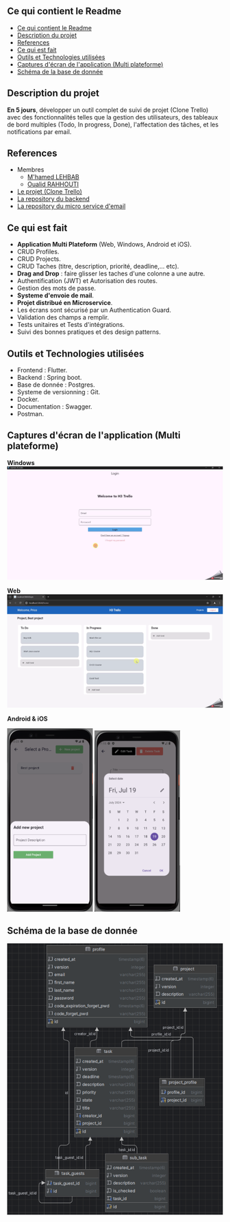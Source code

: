 ## Ce qui contient le Readme
- [Ce qui contient le Readme](#ce-qui-contient-le-readme)
- [Description du projet](#description-du-projet)
- [References](#references)
- [Ce qui est fait](#ce-qui-est-fait)
- [Outils et Technologies utilisées](#outils-et-technologies-utilisées)
- [Captures d'écran de l'application (Multi plateforme)](#captures-décran-de-lapplication-multi-plateforme)
- [Schéma de la base de donnée](#schéma-de-la-base-de-donnée)

## Description du projet
**En 5 jours**, développer un outil complet de suivi de projet (Clone Trello) avec des fonctionnalités telles que la gestion des utilisateurs, des tableaux de bord multiples (Todo, In progress, Done), l'affectation des tâches, et les notifications par email.

## References 
* Membres 
  * [M'hamed LEHBAB](https://github.com/GitGud31)
  * [Oualid RAHHOUTI](https://github.com/Oualidrahhouti)
* [Le projet (Clone Trello)](https://nowledgeable.com/student/sequence/9091/do)
* [La repository du backend](https://github.com/GitGud31/exam-h3)
* [La repository du micro service d'email](https://github.com/GitGud31/h3-exam-email-sender)

## Ce qui est fait
* **Application Multi Plateform** (Web, Windows, Android et iOS).
* CRUD Profiles.
* CRUD Projects.
* CRUD Taches (titre, description, priorité, deadline,... etc).
* **Drag and Drop** : faire glisser les taches d'une colonne a une autre.
* Authentification (JWT) et Autorisation des routes.
* Gestion des mots de passe.
* **Systeme d'envoie de mail**.
* **Projet distribué en Microservice**.
* Les écrans sont sécurisé par un Authentication Guard.
* Validation des champs a remplir.
* Tests unitaires et Tests d'intégrations.
* Suivi des bonnes pratiques et des design patterns.

## Outils et Technologies utilisées
* Frontend : Flutter.
* Backend : Spring boot.
* Base de donnée : Postgres.
* Systeme de versionning : Git.
* Docker.
* Documentation : Swagger.
* Postman.
  
## Captures d'écran de l'application (Multi plateforme)

**Windows**
![alt text](/showcases/windows.gif)

**Web**
![alt text](/showcases/web.gif)


**Android & iOS** 

<img src="showcases/mobile.png" alt="alt text" style="width:200px">
<img src="showcases/mobile2.png" alt="alt text" style="width:200px">


## Schéma de la base de donnée
![alt text](/showcases/db.png)


